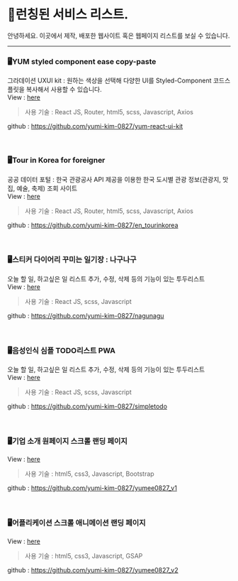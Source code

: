 # 📝런칭된 서비스 리스트.
안녕하세요.
이곳에서 제작, 배포한 웹사이트 혹은 웹페이지 리스트를 보실 수 있습니다.
<hr>

### 🖥️YUM styled component ease copy-paste
그라데이션 UXUI kit : 원하는 색상을 선택해 다양한 UI를 Styled-Component 코드스플릿을 복사해서 사용할 수 있습니다.
<br/>
View : [here](https://yum-react-ui-kit.vercel.app/)
<br/>
> 사용 기술 : React JS, Router, html5, scss, Javascript, Axios

github : https://github.com/yumi-kim-0827/yum-react-ui-kit
<br/><br/><br/>
### 🖥️Tour in Korea for foreigner
공공 데이터 포털 : 한국 관광공사 API 제공을 이용한 한국 도시별 관광 정보(관광지, 맛집, 예술, 축제) 조회 사이트
<br/>
View : [here](https://yumi-kim-0827.github.io/en_tourinkorea/)
> 사용 기술 : React JS, Router, html5, scss, Javascript, Axios

github : https://github.com/yumi-kim-0827/en_tourinkorea
<br/><br/><br/>
### 🖥️스티커 다이어리 꾸미는 일기장 : 나구나구
오늘 할 일, 하고싶은 일 리스트 추가, 수정, 삭제 등의 기능이 있는 투두리스트
<br/>
View : [here](https://yumi-kim-0827.github.io/nagunagu/)
<br/>
> 사용 기술 : React JS, scss, Javascript

github : https://github.com/yumi-kim-0827/nagunagu
<br/><br/><br/>
### 🖥️음성인식 심플 TODO리스트 PWA
오늘 할 일, 하고싶은 일 리스트 추가, 수정, 삭제 등의 기능이 있는 투두리스트
<br/>
View : [here](https://yumi-kim-0827.github.io/simpletodo/)
<br/>
> 사용 기술 : React JS, scss, Javascript

github : https://github.com/yumi-kim-0827/simpletodo
<br/><br/><br/>
### 🖥️기업 소개 원페이지 스크롤 랜딩 페이지
View : [here](https://yumi-kim-0827.github.io/yumee0827_v1/#firstPage)
<br/>
> 사용 기술 :  html5, css3, Javascript, Bootstrap

github : https://github.com/yumi-kim-0827/yumee0827_v1
<br/><br/><br/>
### 🖥️어플리케이션 스크롤 애니메이션 랜딩 페이지
View : [here](https://yumi-kim-0827.github.io/yumee0827_v2/)
<br/>
> 사용 기술 :  html5, css3, Javascript, GSAP

github : https://github.com/yumi-kim-0827/yumee0827_v2
<br/><br/><br/>
